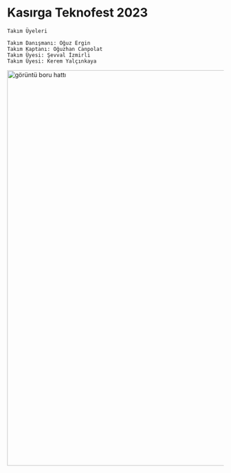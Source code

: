 # Kasırga Teknofest 2023
```Takım Üyeleri```
```
Takım Danışmanı: Oğuz Ergin
Takım Kaptanı: Oğuzhan Canpolat
Takım Üyesi: Şevval İzmirli
Takım Üyesi: Kerem Yalçınkaya
```

<img width="919" alt="görüntü boru hattı" src="https://user-images.githubusercontent.com/51290082/236640373-1d9ec2c1-bd99-40e8-9929-90db0a4f2d8d.png">
